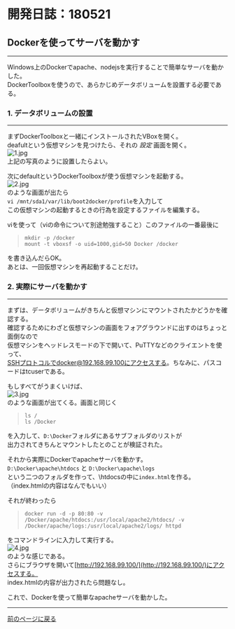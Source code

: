 # 開発日誌：180521 

## Dockerを使ってサーバを動かす 

***

Windows上のDockerでapache、nodejsを実行することで簡単なサーバを動かした。  
DockerToolboxを使うので、あらかじめデータボリュームを設置する必要である。

### 1. データボリュームの設置

***

まずDockerToolboxと一緒にインストールされたVBoxを開く。  
deafultという仮想マシンを見つけたら、それの *設定* 画面を開く。  
![1.jpg][1]  
上記の写真のように設置したらよい。  

次にdefaultというDockerToolboxが使う仮想マシンを起動する。  
![2.jpg][2]  
のような画面が出たら  
`vi /mnt/sda1/var/lib/boot2docker/profile`を入力して  
この仮想マシンの起動するときの行為を設定するファイルを編集する。

viを使って（viの命令について別途勉強すること）このファイルの一番最後に

> ```
> mkdir -p /docker
> mount -t vboxsf -o uid=1000,gid=50 Docker /docker
> ```

を書き込んだらOK。  
あとは、一回仮想マシンを再起動することだけ。

### 2. 実際にサーバを動かす

***

まずは、データボリュームがきちんと仮想マシンにマウントされたかどうかを確認する。  
確認するためにわざと仮想マシンの画面をフォアグラウンドに出すのはちょっと面倒なので  
仮想マシンをヘッドレスモードの下で開いて、PuTTYなどのクライエントを使って、  
SSHプロトコルでdocker@192.168.99.100にアクセスする。ちなみに、パスコードはtcuserである。

もしすべてがうまくいけば、  
![3.jpg][3]  
のような画面が出てくる。画面と同じく

> ```
> ls /  
> ls /Docker  
> ```

を入力して、```D:\Docker```フォルダにあるサブフォルダのリストが  
出力されてきちんとマウントしたとのことが検証された。

それから実際にDockerでapacheサーバを動かす。  
```D:\Docker\apache\htdocs``` と ```D:\Docker\apache\logs```  
という二つのフォルダを作って、\htdocsの中に```index.html```を作る。  
（index.htmlの内容はなんでもいい）　　

それが終わったら

> ```
> docker run -d -p 80:80 -v /Docker/apache/htdocs:/usr/local/apache2/htdocs/ -v  /Docker/apache/logs:/usr/local/apache2/logs/ httpd  
> ```

をコマンドラインに入力して実行する。  
![4.jpg][4]  
のような感じである。  
さらにブラウザを開いて[http://192.168.99.100/](http://192.168.99.100/)にアクセスする。  
index.htmlの内容が出力されたら問題なし。

これで、Dockerを使って簡単なapacheサーバを動かした。

***

[前のページに戻る][]


[1]: /images/1.jpg "1.jpg"
[2]: /images/2.png "2.png"
[3]: /images/3.jpg "3.jpg"
[4]: /images/4.jpg "4.jpg"
[前のページに戻る]: /blog "ブログ"
